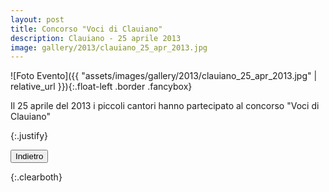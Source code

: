 ```yaml
---
layout: post
title: Concorso "Voci di Clauiano"
description: Clauiano - 25 aprile 2013
image: gallery/2013/clauiano_25_apr_2013.jpg
---
```


![Foto Evento]({{ "assets/images/gallery/2013/clauiano_25_apr_2013.jpg" | relative_url }}){:.float-left .border .fancybox}

<p>Il 25 aprile del 2013 i piccoli cantori hanno partecipato al concorso "Voci di Clauiano"</p>{:.justify}

<button class="button special small" onClick="window.history.back();">Indietro</button>

<div></div>{:.clearboth}